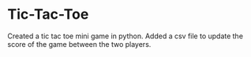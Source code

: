 # Tic-Tac-Toe
Created a tic tac toe mini game in python.
Added a csv file to update the score of the game
between the two players.
